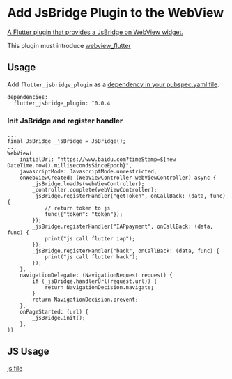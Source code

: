 # Add JsBridge Plugin to the WebView

[A Flutter plugin that provides a JsBridge on WebView widget.](https://pub.dev/packages/bridge_webview_flutter)

This plugin must introduce  [webview_flutter](https://pub.dev/packages/webview_flutter)


## Usage
Add `flutter_jsbridge_plugin` as a [dependency in your pubspec.yaml file](https://pub.dev/packages/flutter_jsbridge_plugin).
```
dependencies:
  flutter_jsbridge_plugin: ^0.0.4
```
### Init JsBridge and register handler

```
...
final JsBridge _jsBridge = JsBridge();
...
WebView(
    initialUrl: "https://www.baidu.com?timeStamp=${new DateTime.now().millisecondsSinceEpoch}",
    javascriptMode: JavascriptMode.unrestricted,
    onWebViewCreated: (WebViewController webViewController) async {
        _jsBridge.loadJs(webViewController);
        _controller.complete(webViewController);
        _jsBridge.registerHandler("getToken", onCallBack: (data, func) {
            // return token to js
            func({"token": "token"});
        });
        _jsBridge.registerHandler("IAPpayment", onCallBack: (data, func) {
            print("js call flutter iap");
        });
        _jsBridge.registerHandler("back", onCallBack: (data, func) {
            print("js call flutter back");
        });
    },
    navigationDelegate: (NavigationRequest request) {
        if (_jsBridge.handlerUrl(request.url)) {
            return NavigationDecision.navigate;
        }
        return NavigationDecision.prevent;
    },
    onPageStarted: (url) {
        _jsBridge.init();
    },
))

```

## JS Usage
[js file](https://github.com/epoll-j/flutter_jsbridge_plugin/blob/master/JSBridge.js)

